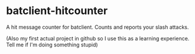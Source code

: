 # batclient-hitcounter
A hit message counter for batclient. 
Counts and reports your slash attacks. 

(Also my first actual project in github so I use this as a learning experience. Tell me if I'm doing something stupid)
